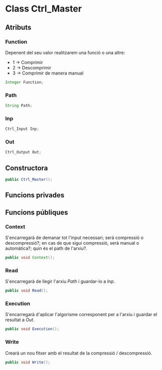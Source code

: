 # Class Ctrl_Master

## Atributs

### Function

Depenent del seu valor realitzarem una funció o una altre:
- 1 -> Comprimir
- 2 -> Descomprimir 
- 3 -> Comprimir de manera manual

```java
Integer Function;
```

### Path

```java
String Path;
```

### Inp

```java
Ctrl_Input Inp;
```

### Out

```java
Ctrl_Output Out;
```






## Constructora

```java
public Ctrl_Master();
```



## Funcions privades





## Funcions públiques

### Context

S'encarregarà de demanar tot l'input necessari; serà compressió o descompressió?; en cas de que sigui compressió, serà manual o automàtica?; quin és el path de l'arxiu?.

```java
public void Context();
```

### Read

S'encarregarà de llegir l'arxiu *Path* i guardar-lo a *Inp*. 

```java
public void Read(); 
```

### Execution

S'encarregarà d'aplicar l'algorisme corresponent per a l'arxiu i guardar el resultat a *Out*.

```java
public void Execution();
```

### Write

Crearà un nou fitxer amb el resultat de la compressió / descompressió.

```java
public void Write();
```





